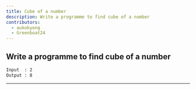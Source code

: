 ```yaml
---
title: Cube of a number
description: Write a programme to find cube of a number
contributors:
  - aukokyong
  - Greenboat24
---
```


## Write a programme to find cube of a number

```txt
Input  : 2
Output : 8
```

---
